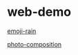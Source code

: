 # web-demo

[emoji-rain](https://ef6.github.io/web-demo/emoji-rain)

[photo-composition](https://ef6.github.io/web-demo/photo-composition)
